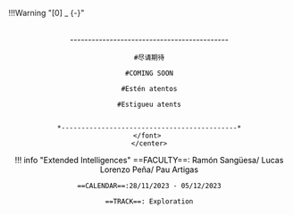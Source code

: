
!!!Warning "[0] _ {-}"
    <center>
    <font color="black">     
    *--------------------------------------------*

    #尽请期待

    #COMING SOON

    #Estén atentos

    #Estigueu atents


    *--------------------------------------------*
    </font> 
    </center>

!!! info "Extended Intelligences"
    ==FACULTY==: Ramón Sangüesa/ Lucas Lorenzo Peña/ Pau Artigas
    
    ==CALENDAR==:28/11/2023 - 05/12/2023

    ==TRACK==: Exploration